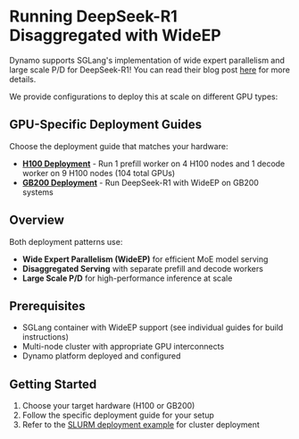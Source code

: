 <!--
SPDX-FileCopyrightText: Copyright (c) 2025 NVIDIA CORPORATION & AFFILIATES. All rights reserved.
SPDX-License-Identifier: Apache-2.0
-->

# Running DeepSeek-R1 Disaggregated with WideEP

Dynamo supports SGLang's implementation of wide expert parallelism and large scale P/D for DeepSeek-R1! You can read their blog post [here](https://www.nvidia.com/en-us/technologies/ai/deepseek-r1-large-scale-p-d-with-wide-expert-parallelism/) for more details.

We provide configurations to deploy this at scale on different GPU types:

## GPU-Specific Deployment Guides

Choose the deployment guide that matches your hardware:

- **[H100 Deployment](dsr1-wideep-h100.md)** - Run 1 prefill worker on 4 H100 nodes and 1 decode worker on 9 H100 nodes (104 total GPUs)
- **[GB200 Deployment](dsr1-wideep-gb200.md)** - Run DeepSeek-R1 with WideEP on GB200 systems

## Overview

Both deployment patterns use:
- **Wide Expert Parallelism (WideEP)** for efficient MoE model serving
- **Disaggregated Serving** with separate prefill and decode workers
- **Large Scale P/D** for high-performance inference at scale

## Prerequisites

- SGLang container with WideEP support (see individual guides for build instructions)
- Multi-node cluster with appropriate GPU interconnects
- Dynamo platform deployed and configured

## Getting Started

1. Choose your target hardware (H100 or GB200)
2. Follow the specific deployment guide for your setup
3. Refer to the [SLURM deployment example](../slurm_jobs/README.md) for cluster deployment
